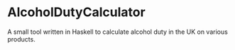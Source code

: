 # AlcoholDutyCalculator
A small tool written in Haskell to calculate alcohol duty in the UK on various products.
